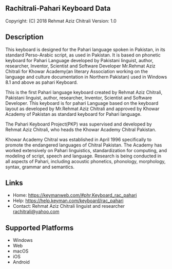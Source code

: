 Rachitrali-Pahari Keyboard Data
-------------------------------

Copyright:      (C) 2018 Rehmat Aziz Chitrali
Version:        1.0

Description
-----------

This keyboard is designed for the Pahari language spoken in Pakistan, in its standard Perso-Arabic script, as used in Pakistan. It is based on phonetic keyboard for Pahari Language developed by Pakistani linguist, author, researcher, Inventor, Scientist and Software Developer Mr.Rehmat Aziz Chitrali for Khowar Academy(an literary Association working on the language and culture documentation in Northern Pakistan) used in Windows 8.1 and above as pahari Keyboard.

This is the first Pahari language keyboard created by Rehmat Aziz Chitrali, Pakistani linguist, author, researcher, Inventor, Scientist and Software Developer. This keyboard is for pahari Language based on the keyboard layout as developed by Mr.Rehmat Aziz Chitrali and approved by Khowar Academy of Pakistan as standard keyboard for Pahari language.

The Pahari Keyboard Project(PKP) was supervised and developed by Rehmat Aziz Chitrali, who heads the Khowar Academy Chitral Pakistan.

Khowar Academy Chitral was established in April 1996 specifically to promote the endangered languages of Chitral Pakistan. The Academy has worked extensively on Pahari linguistics, standardization for computing, and modeling of script, speech and language. Research is being conducted in all aspects of Pahari, including acoustic phonetics, phonology, morphology, syntax, grammar and semantics.

Links
-----


 * Home:    https://keymanweb.com/#phr,Keyboard_rac_pahari
 * Help:    https://help.keyman.com/keyboard/rac_pahari
 * Contact: Rehmat Aziz Chitrali linguist and researcher <rachitrali@yahoo.com>

Supported Platforms
-------------------
 * Windows
 * Web
 * macOS
 * iOS
 * Android
